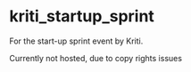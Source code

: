 # kriti_startup_sprint
For the start-up sprint event by Kriti.

Currently not hosted, due to copy rights issues
